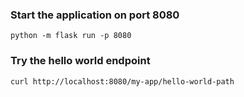 ### Start the application on port 8080
```
python -m flask run -p 8080 
```

### Try the hello world endpoint
```
curl http://localhost:8080/my-app/hello-world-path
```
